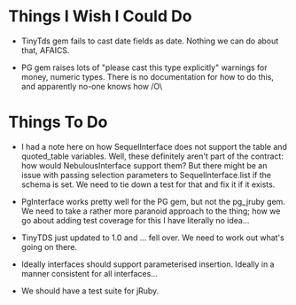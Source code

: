 Things I Wish I Could Do
========================

* TinyTds gem fails to cast date fields as date. Nothing we can do about that,
  AFAICS.

* PG gem raises lots of "please cast this type explicitly" warnings for money,
  numeric types. There is no documentation for how to do this, and apparently
  no-one knows how /O\


Things To Do
============

* I had a note here on how SequelInterface does not support the table and
  quoted_table variables. Well, these definitely aren't part of the contract:
  how would NebulousInterface support them? But there might be an issue with
  passing selection parameters to SequelInterface.list if the schema is set. We
  need to tie down a test for that and fix it if it exists.

* PgInterface works pretty well for the PG gem, but not the pg_jruby gem. We
  need to take a rather more paranoid approach to the thing; how we go about
  adding test coverage for this I have literally no idea...

* TinyTDS just updated to 1.0 and ... fell over.  We need to work out what's
  going on there.

* Ideally interfaces should support parameterised insertion. Ideally in a
  manner consistent for all interfaces...

* We should have a test suite for jRuby.

